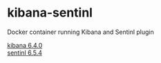 # kibana-sentinl
Docker container running Kibana and Sentinl plugin

[kibana 6.4.0](https://www.docker.elastic.co)  
[sentinl 6.5.4](https://github.com/sirensolutions/sentinl)
